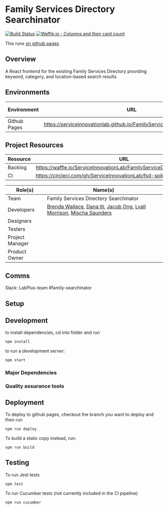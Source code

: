 # Family Services Directory Searchinator
[![Build Status](https://travis-ci.org/ServiceInnovationLab/FamilyServiceDirectorySearchinator.svg?branch=master)](https://travis-ci.org/ServiceInnovationLab/FamilyServiceDirectorySearchinator)
[![Waffle.io - Columns and their card count](https://badge.waffle.io/ServiceInnovationLab/FamilyServiceDirectorySearchinator.png?columns=all)](https://waffle.io/ServiceInnovationLab/FamilyServiceDirectorySearchinator?utm_source=badge)

This runs [on github pages](https://serviceinnovationlab.github.io/FamilyServiceDirectorySearchinator/)

## Overview
A React frontend for the existing Family Services Directory providing keyword, category, and location-based search results

## Environments
**Environment** | **URL**  | **Git Branch**
--- | --- | ---
Github Pages | https://serviceinnovationlab.github.io/FamilyServiceDirectorySearchinator/ | master |

## Project Resources

**Resource** | **URL**
--- | ---
Backlog | https://waffle.io/ServiceInnovationLab/FamilyServiceDirectorySearchinator
CI | https://circleci.com/gh/ServiceInnovationLab/fsd-spike

**Role(s)** | **Name(s)**
--- | ---
Team | Family Services Directory Searchinator
Developers | [Brenda Wallace](https://github.com/Br3nda), [Dana Iti](https://github.com/dlouise64), [Jacob Ong](https://github.com/JacOng17), [Lyall Morrison](https://github.com/lamorrison), [Mischa Saunders](https://github.com/mischa-s)
Designers |
Testers | 
Project Manager |
Product Owner |

## Comms
Slack: LabPlus-team #family-searchinator

## Setup

## Development

to install dependencies, cd into folder and run
```
npm install
```

to run a development server:
```
npm start
```

### Major Dependencies

### Quality assurance tools

## Deployment

To deploy to github pages, checkout the branch you want to deploy and then run
```
npm run deploy
```

To build a static copy instead, run:
```
npm run build
```

## Testing

To run Jest tests
```
npm test
```

To run Cucumber tests (not currently included in the CI pipeline)
```
npm run cucumber
```
